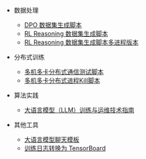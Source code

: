 - 数据处理
  - [DPO 数据集生成脚本](toolkit/dpo_data_process.md)
  - [RL Reasoning 数据集生成脚本](toolkit/reasoning_data_process.md)
  - [RL Reasoning 数据集生成脚本多进程版本](toolkit/reasoning_data_process.md)

- 分布式训练
  - [多机多卡分布式通信测试脚本](toolkit/multi_node_hccl_test.md)
  - [多机多卡分布式进程Kill脚本](toolkit/kill_multi_nodes.md)

- 算法实践
  - [大语言模型（LLM）训练与运维技术指南](toolkit/llm_toolkit_book.md)

- 其他工具
  - [大语言模型聊天模板](toolkit/apply_chat_template.md)
  - [训练日志转换为 TensorBoard](toolkit/log2tensorboard.md)
